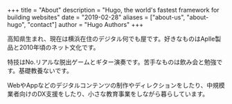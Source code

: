 +++
title = "About"
description = "Hugo, the world's fastest framework for building websites"
date = "2019-02-28"
aliases = ["about-us", "about-hugo", "contact"]
author = "Hugo Authors"
+++

高知県生まれ、現在は横浜在住のデジタル何でも屋です。好きなものはAplle製品と2010年頃のネット文化です。

特技はNo.リアルな脱出ゲームとギター演奏です。苦手なものは飲み会と勉強です。基礎教養ないです。

WebやAppなどのデジタルコンテンツの制作やディレクションをしたり、中規模業者向けのDX支援をしたり、小さな教育事業をしながら暮らしています。